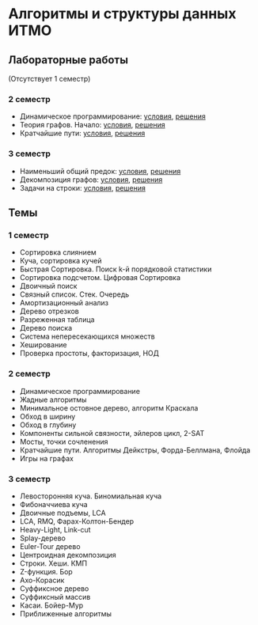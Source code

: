 # Алгоритмы и структуры данных ИТМО


## Лабораторные работы
(Отсутствует 1 семестр)
### 2 семестр
- Динамическое программирование:
    [условия](term2/Dynamic%20programming/problems.pdf),
    [решения](term2/Dynamic%20programming)
- Теория графов. Начало:
    [условия](term2/Graphs/problems.pdf),
    [решения](term2/Graphs)
- Кратчайшие пути:
    [условия](term2/Shortest%20paths/problems.pdf),
    [решения](term2/Shortest%20paths)

### 3 семестр
- Наименьший общий предок:
    [условия](term3/LCA/problems.pdf),
    [решения](term3/LCA)
- Декомпозиция графов:
    [условия](term3/Decomp/problems.pdf),
    [решения](term3/Decomp)
- Задачи на строки:
    [условия](term3/Strings/problems.pdf),
    [решения](term3/Strings)

## Темы

### 1 семестр
- Сортировка слиянием
- Куча, сортировка кучей
- Быстрая Сортировка. Поиск k-й порядковой статистики
- Сортировка подсчетом. Цифровая Сортировка
- Двоичный поиск
- Связный список. Стек. Очередь
- Амортизационный анализ
- Дерево отрезков
- Разреженная таблица
- Дерево поиска
- Система непересекающихся множеств
- Хеширование
- Проверка простоты, факторизация, НОД

### 2 семестр
- Динамическое программирование
- Жадные алгоритмы
- Минимальное остовное дерево, алгоритм Краскала
- Обход в ширину
- Обход в глубину
- Компоненты сильной связности, эйлеров цикл, 2-SAT
- Мосты, точки сочленения
- Кратчайшие пути. Алгоритмы Дейкстры, Форда-Беллмана, Флойда
- Игры на графах

### 3 семестр
- Левосторонняя куча. Биномиальная куча
- Фибоначчиева куча
- Двоичные подъемы, LCA
- LCA, RMQ, Фарах-Колтон-Бендер
- Heavy-Light, Link-cut
- Splay-дерево
- Euler-Tour дерево
- Центроидная декомпозиция
- Строки. Хеши. КМП
- Z-функция. Бор
- Ахо-Корасик
- Суффиксное дерево
- Суффиксный массив
- Касаи. Бойер-Мур
- Приближенные алгоритмы
